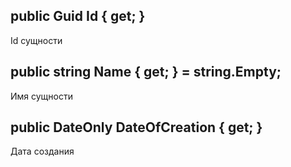 
## public Guid Id { get; }

Id сущности
## public string Name { get; } = string.Empty;

Имя сущности
## public DateOnly DateOfCreation { get; }

Дата создания